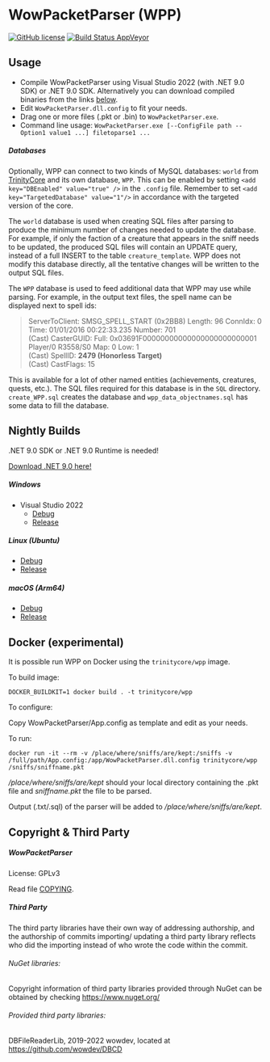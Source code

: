 WowPacketParser (WPP)
=====================

[![GitHub license](https://img.shields.io/github/license/TrinityCore/WowPacketParser.svg?style=flat-square)](https://github.com/TrinityCore/WowPacketParser/blob/WowPacketParser/COPYING)
[![Build Status AppVeyor](https://img.shields.io/appveyor/ci/DDuarte/wowpacketparser-191/master.svg?style=flat-square)](https://ci.appveyor.com/project/DDuarte/wowpacketparser-191)

Usage
-----

* Compile WowPacketParser using Visual Studio 2022 (with .NET 9.0 SDK) or .NET 9.0 SDK.
  Alternatively you can download compiled binaries from the links [below](#nightly-builds).
* Edit `WowPacketParser.dll.config` to fit your needs.
* Drag one or more files (.pkt or .bin) to `WowPacketParser.exe`.
* Command line usage: `WowPacketParser.exe [--ConfigFile path --Option1 value1 ...] filetoparse1 ...`

##### Databases

Optionally, WPP can connect to two kinds of MySQL databases: `world` from [TrinityCore](https://github.com/TrinityCore/TrinityCore)
and its own database, `WPP`. This can be enabled by setting `<add key="DBEnabled" value="true" />`
in the `.config` file. Remember to set `<add key="TargetedDatabase" value="1"/>` in accordance with the targeted version of the core. 

The `world` database is used when creating SQL files after parsing to produce the minimum number of
changes needed to update the database. For example, if only the faction of a creature that appears
in the sniff needs to be updated, the produced SQL files will contain an UPDATE query, instead of
a full INSERT to the table `creature_template`. WPP does not modify this database directly, all the
tentative changes will be written to the output SQL files.

The `WPP` database is used to feed additional data that WPP may use while parsing. For example, in
the output text files, the spell name can be displayed next to spell ids:

> ServerToClient: SMSG_SPELL_START (0x2BB8) Length: 96 ConnIdx: 0 Time: 01/01/2016 00:22:33.235 Number: 701  
> (Cast) CasterGUID: Full: 0x03691F00000000000000000000000001 Player/0 R3558/S0 Map: 0 Low: 1  
> (Cast) SpellID: **2479 (Honorless Target)**  
> (Cast) CastFlags: 15

This is available for a lot of other named entities (achievements, creatures, quests, etc.). The SQL
files required for this database is in the `SQL` directory. `create_WPP.sql` creates the database
and `wpp_data_objectnames.sql` has some data to fill the database.

Nightly Builds
--------------
.NET 9.0 SDK or .NET 9.0 Runtime is needed!

[Download .NET 9.0 here!](https://dotnet.microsoft.com/download/dotnet/9.0)

##### Windows
- Visual Studio 2022
  - [Debug](https://nightly.link/TrinityCore/WowPacketParser/workflows/gh-build/master/WPP-windows-latest-Debug.zip)
  - [Release](https://nightly.link/TrinityCore/WowPacketParser/workflows/gh-build/master/WPP-windows-latest-Release.zip)
  
##### Linux (Ubuntu)
  - [Debug](https://nightly.link/TrinityCore/WowPacketParser/workflows/gh-build/master/WPP-ubuntu-latest-Debug.zip)
  - [Release](https://nightly.link/TrinityCore/WowPacketParser/workflows/gh-build/master/WPP-ubuntu-latest-Release.zip)
  
##### macOS (Arm64)
  - [Debug](https://nightly.link/TrinityCore/WowPacketParser/workflows/gh-build/master/WPP-macos-14-Debug.zip)
  - [Release](https://nightly.link/TrinityCore/WowPacketParser/workflows/gh-build/master/WPP-macos-14-Release.zip)
  
  
Docker (experimental)
---------------------

It is possible run WPP on Docker using the `trinitycore/wpp` image.

To build image:
```
DOCKER_BUILDKIT=1 docker build . -t trinitycore/wpp
```

To configure:

Copy WowPacketParser/App.config as template and edit as your needs.


To run:

```
docker run -it --rm -v /place/where/sniffs/are/kept:/sniffs -v /full/path/App.config:/app/WowPacketParser.dll.config trinitycore/wpp /sniffs/sniffname.pkt
```

*/place/where/sniffs/are/kept* should your local directory containing the .pkt file and *sniffname.pkt* the file to be parsed.

Output (.txt/.sql) of the parser will be added to */place/where/sniffs/are/kept*.


Copyright & Third Party
-----------------------
##### WowPacketParser
License: GPLv3

Read file [COPYING](COPYING).

##### Third Party 

The third party libraries have their own way of addressing authorship, and the authorship of commits importing/ updating
a third party library reflects who did the importing instead of who wrote the code within the commit.


###### NuGet libraries:

Copyright information of third party libraries provided through NuGet can be obtained by checking https://www.nuget.org/


###### Provided third party libraries:

DBFileReaderLib, 2019-2022 wowdev, located at https://github.com/wowdev/DBCD
